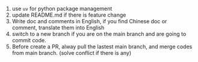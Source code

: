 1. use `uv` for python package management
2. update README.md if there is feature change
3. Write doc and comments in English, if you find Chinese doc or comment, translate them into English
3. switch to a new branch if you are on the main branch and are going to commit code. 
4. Before create a PR, alway pull the lastest main branch, and merge codes from main branch. (solve conflict if there is any)